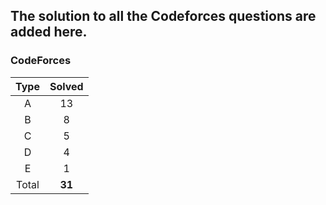 ## The solution to all the Codeforces questions are added here.


### CodeForces

| Type   | Solved |
|:------:|:------:|
| A      |    13  |
| B      |    8   |
| C      |    5   |
| D      |    4   |
| E      |    1   |
| Total  | **31** |

